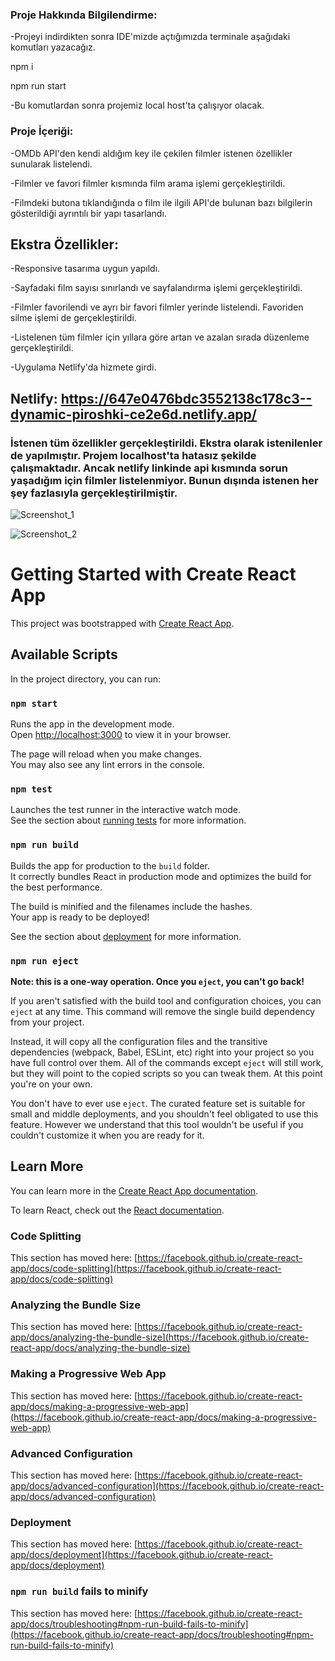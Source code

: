 ### Proje Hakkında Bilgilendirme:

-Projeyi indirdikten sonra IDE'mizde açtığımızda terminale aşağıdaki komutları yazacağız.

npm i

npm run start

-Bu komutlardan sonra projemiz local host'ta çalışıyor olacak.

### Proje İçeriği:

-OMDb API'den kendi aldığım key ile çekilen filmler istenen özellikler sunularak listelendi.

-Filmler ve favori filmler kısmında film arama işlemi gerçekleştirildi.

-Filmdeki butona tıklandığında o film ile ilgili API'de bulunan bazı bilgilerin gösterildiği ayrıntılı bir yapı tasarlandı.

## Ekstra Özellikler:
-Responsive tasarıma uygun yapıldı.

-Sayfadaki film sayısı sınırlandı ve sayfalandırma işlemi gerçekleştirildi.

-Filmler favorilendi ve ayrı bir favori filmler yerinde listelendi. Favoriden silme işlemi de gerçekleştirildi.

-Listelenen tüm filmler için yıllara göre artan ve azalan sırada düzenleme gerçekleştirildi.

-Uygulama Netlify'da hizmete girdi. 

## Netlify: https://647e0476bdc3552138c178c3--dynamic-piroshki-ce2e6d.netlify.app/ 

### İstenen tüm özellikler gerçekleştirildi. Ekstra olarak istenilenler de yapılmıştır. Projem localhost'ta hatasız şekilde çalışmaktadır. Ancak netlify linkinde api kısmında sorun yaşadığım için filmler listelenmiyor. Bunun dışında istenen her şey fazlasıyla gerçekleştirilmiştir.
![Screenshot_1](https://github.com/selinsahinn/MovieApp/assets/93709277/8adc8a45-4f66-4f42-8839-c7331f73afec)

![Screenshot_2](https://github.com/selinsahinn/MovieApp/assets/93709277/ac2276ce-644d-4c58-83a0-33057c739908)





# Getting Started with Create React App

This project was bootstrapped with [Create React App](https://github.com/facebook/create-react-app).

## Available Scripts

In the project directory, you can run:

### `npm start`

Runs the app in the development mode.\
Open [http://localhost:3000](http://localhost:3000) to view it in your browser.

The page will reload when you make changes.\
You may also see any lint errors in the console.

### `npm test`

Launches the test runner in the interactive watch mode.\
See the section about [running tests](https://facebook.github.io/create-react-app/docs/running-tests) for more information.

### `npm run build`

Builds the app for production to the `build` folder.\
It correctly bundles React in production mode and optimizes the build for the best performance.

The build is minified and the filenames include the hashes.\
Your app is ready to be deployed!

See the section about [deployment](https://facebook.github.io/create-react-app/docs/deployment) for more information.

### `npm run eject`

**Note: this is a one-way operation. Once you `eject`, you can't go back!**

If you aren't satisfied with the build tool and configuration choices, you can `eject` at any time. This command will remove the single build dependency from your project.

Instead, it will copy all the configuration files and the transitive dependencies (webpack, Babel, ESLint, etc) right into your project so you have full control over them. All of the commands except `eject` will still work, but they will point to the copied scripts so you can tweak them. At this point you're on your own.

You don't have to ever use `eject`. The curated feature set is suitable for small and middle deployments, and you shouldn't feel obligated to use this feature. However we understand that this tool wouldn't be useful if you couldn't customize it when you are ready for it.

## Learn More

You can learn more in the [Create React App documentation](https://facebook.github.io/create-react-app/docs/getting-started).

To learn React, check out the [React documentation](https://reactjs.org/).

### Code Splitting

This section has moved here: [https://facebook.github.io/create-react-app/docs/code-splitting](https://facebook.github.io/create-react-app/docs/code-splitting)

### Analyzing the Bundle Size

This section has moved here: [https://facebook.github.io/create-react-app/docs/analyzing-the-bundle-size](https://facebook.github.io/create-react-app/docs/analyzing-the-bundle-size)

### Making a Progressive Web App

This section has moved here: [https://facebook.github.io/create-react-app/docs/making-a-progressive-web-app](https://facebook.github.io/create-react-app/docs/making-a-progressive-web-app)

### Advanced Configuration

This section has moved here: [https://facebook.github.io/create-react-app/docs/advanced-configuration](https://facebook.github.io/create-react-app/docs/advanced-configuration)

### Deployment

This section has moved here: [https://facebook.github.io/create-react-app/docs/deployment](https://facebook.github.io/create-react-app/docs/deployment)

### `npm run build` fails to minify

This section has moved here: [https://facebook.github.io/create-react-app/docs/troubleshooting#npm-run-build-fails-to-minify](https://facebook.github.io/create-react-app/docs/troubleshooting#npm-run-build-fails-to-minify)
